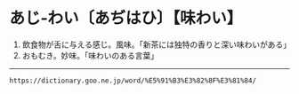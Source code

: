 # あじ‐わい〔あぢはひ〕【味わい】

1. 飲食物が舌に与える感じ。風味。「新茶には独特の香りと深い味わいがある」
2. おもむき。妙味。「味わいのある言葉」

---
`https://dictionary.goo.ne.jp/word/%E5%91%B3%E3%82%8F%E3%81%84/`